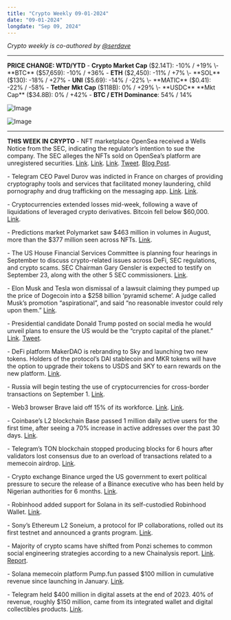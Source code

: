 ```yaml
---
title: "Crypto Weekly 09-01-2024"
date: "09-01-2024"
longdate: "Sep 09, 2024"
---
```


*Crypto weekly is co-authored by [@serdave](https://twitter.com/serdave_eth)*

---

**PRICE CHANGE: WTD/YTD**
\- **Crypto Market Cap** ($2.14T): -10% / +19%
\- **BTC** ($57,659): -10% / +36%
\- **ETH** ($2,450): -11% / +7%
\- **SOL** ($130): -18% / +27%
\- **UNI** ($5.69): -14% / -22% 
\- **MATIC** ($0.41): -22% / -58%
\- **Tether** **Mkt Cap** ($118B): 0% / +29%
\- **USDC** **Mkt Cap** ($34.8B): 0% / +42%
\- **BTC / ETH Dominance**: 54% / 14%

![Image](/images/09-01-2024-1.png)

![Image](/images/09-01-2024-2.png)


---
**THIS WEEK IN CRYPTO**
\- NFT marketplace OpenSea received a Wells Notice from the SEC, indicating the regulator’s intention to sue the company. The SEC alleges the NFTs sold on OpenSea’s platform are unregistered securities. [Link](https://www.cnbc.com/2024/08/28/sec-issues-wells-notice-to-nft-marketplace-opensea.html). [Link](https://www.bloomberg.com/news/articles/2024-08-28/nft-marketplace-opensea-says-sec-gave-warning-of-enforcement-action). [Link](https://www.wsj.com/livecoverage/nvidia-earnings-stock-market-today-08-28-2024/card/nft-marketplace-opensea-faces-potential-sec-lawsuit-6zKh0yMrqEyWEMS9BCot). [Tweet](https://x.com/dfinzer/status/1828791832009953706). [Blog Post](https://opensea.io/blog/articles/taking-a-stand-for-a-better-internet).   

\- Telegram CEO Pavel Durov was indicted in France on charges of providing cryptography tools and services that facilitated money laundering, child pornography and drug trafficking on the messaging app. [Link](https://www.theblock.co/post/313640/telegam-ceo-durov-indicted-in-france-must-remain-in-the-country-under-supervision). [Link](https://www.bloomberg.com/news/articles/2024-08-27/meta-ceo-says-he-was-pressured-by-biden-to-pull-covid-content). 

\- Cryptocurrencies extended losses mid-week, following a wave of liquidations of leveraged crypto derivatives. Bitcoin fell below $60,000. [Link](https://www.theblock.co/post/313357/bitcoin-slips-under-60000-again-as-crypto-market-faces-broad-pressure). 

\- Predictions market Polymarket saw $463 million in volumes in August, more than the $377 million seen across NFTs. [Link](https://www.theblock.co/post/314054/pump-fun-surpasses-100-million-in-revenue-as-polymarket-outshines-nfts-in-august). 

\- The US House Financial Services Committee is planning four hearings in September to discuss crypto-related issues across DeFi, SEC regulations, and crypto scams. SEC Chairman Gary Gensler is expected to testify on September 23, along with the other 5 SEC commissioners. [Link](https://www.coindesk.com/policy/2024/08/29/us-house-committee-plans-for-heap-of-crypto-hearings-in-september/). 

\- Elon Musk and Tesla won dismissal of a lawsuit claiming they pumped up the price of Dogecoin into a $258 billion ‘pyramid scheme’. A judge called Musk’s promotion “aspirational”, and said “no reasonable investor could rely upon them.” [Link](https://www.bloomberg.com/news/articles/2024-08-30/musk-tesla-beat-suit-over-promoting-dogecoin-pyramid-scheme). 

\- Presidential candidate Donald Trump posted on social media he would unveil plans to ensure the US would be the “crypto capital of the planet.” [Link](https://www.bloomberg.com/news/articles/2024-08-29/trump-says-he-ll-announce-a-plan-to-make-us-the-crypto-capital-of-the-planet). [Tweet](https://x.com/realDonaldTrump/status/1829141447087648796). 

\- DeFi platform MakerDAO is rebranding to Sky and launching two new tokens. Holders of the protocol’s DAI stablecoin and MKR tokens will have the option to upgrade their tokens to USDS and SKY to earn rewards on the new platform. [Link](https://www.bloomberg.com/news/articles/2024-08-27/defi-platform-makerdao-rebrands-itself-as-sky-to-bolster-usage). 

\- Russia will begin testing the use of cryptocurrencies for cross-border transactions on September 1. [Link](https://www.bloomberg.com/news/articles/2024-08-26/russia-close-to-starting-trials-of-crypto-payments-exchanges). 

\- Web3 browser Brave laid off 15% of its workforce. [Link](https://techcrunch.com/2024/08/28/brave-lays-off-27-employees/). [Link](https://www.theblock.co/post/313591/crypto-friendly-web-startup-brave-lays-off-15-of-its-workforce). 

\- Coinbase’s L2 blockchain Base passed 1 million daily active users for the first time, after seeing a 70% increase in active addresses over the past 30 days. [Link](https://unchainedcrypto.com/base-network-surpasses-1-million-daily-active-addresses-for-the-first-time/). 

\- Telegram’s TON blockchain stopped producing blocks for 6 hours after validators lost consensus due to an overload of transactions related to a memecoin airdrop. [Link](https://www.theblock.co/post/313367/ton-blockchain-now-down-six-hours). 

\- Crypto exchange Binance urged the US government to exert political pressure to secure the release of a Binance executive who has been held by Nigerian authorities for 6 months. [Link](https://www.theblock.co/post/313219/binance-tigran-gambaryan-nigeria). 

\- Robinhood added support for Solana in its self-custodied Robinhood Wallet. [Link](https://www.cryptotimes.io/2024/08/28/solana-tokens-now-available-on-robinhood-wallet-app/). 

\- Sony’s Ethereum L2 Soneium, a protocol for IP collaborations, rolled out its first testnet and announced a grants program. [Link](https://decrypt.co/246731/sonys-ethereum-layer-2-blockchain-takes-next-step-with-testnet-launch-dev-incentives). 

\- Majority of crypto scams have shifted from Ponzi schemes to common social engineering strategies according to a new Chainalysis report. [Link](https://www.theblock.co/post/313922/crypto-criminals-pivot-from-ponzi-schemes-to-pig-butchering-scams-chainalysis). [Report](https://www.chainalysis.com/blog/2024-crypto-crime-mid-year-update-part-2/).

\- Solana memecoin platform Pump.fun passed $100 million in cumulative revenue since launching in January. [Link](https://www.theblock.co/post/314054/pump-fun-surpasses-100-million-in-revenue-as-polymarket-outshines-nfts-in-august). 

\- Telegram held $400 million in digital assets at the end of 2023. 40% of revenue, roughly $150 million, came from its integrated wallet and digital collectibles products. [Link](https://www.theblock.co/post/313987/telegram-held-400-million-in-digital-assets-generated-significant-crypto-revenues-in-2023-report).